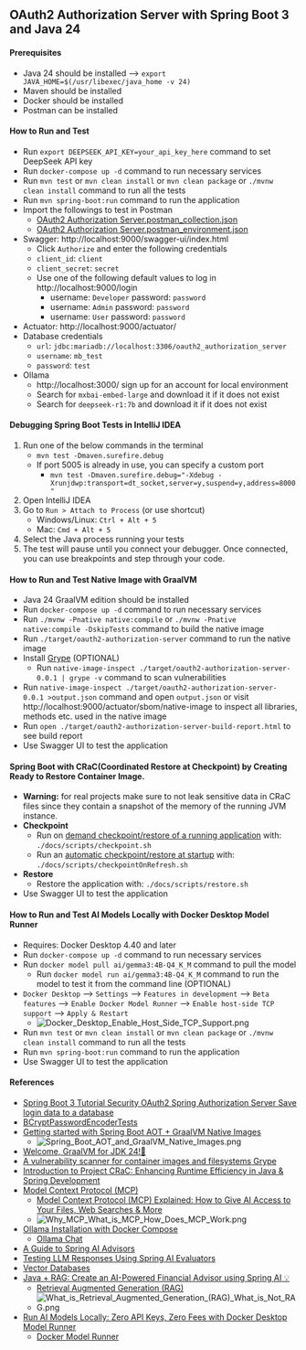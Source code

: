 ## OAuth2 Authorization Server with Spring Boot 3 and Java 24

#### Prerequisites

- Java 24 should be installed --> `export JAVA_HOME=$(/usr/libexec/java_home -v 24)`
- Maven should be installed
- Docker should be installed
- Postman can be installed

#### How to Run and Test

- Run `export DEEPSEEK_API_KEY=your_api_key_here` command to set DeepSeek API key
- Run `docker-compose up -d` command to run necessary services
- Run `mvn test` or `mvn clean install` or `mvn clean package` or `./mvnw clean install` command to run all the tests
- Run `mvn spring-boot:run` command to run the application
- Import the followings to test in Postman
    - [OAuth2 Authorization Server.postman_collection.json](docs/postman/OAuth2%20Authorization%20Server.postman_collection.json)
    - [OAuth2 Authorization Server.postman_environment.json](docs/postman/OAuth2%20Authorization%20Server.postman_environment.json)
- Swagger: http://localhost:9000/swagger-ui/index.html
    - Click `Authorize` and enter the following credentials
    - `client_id`: `client`
    - `client_secret`: `secret`
    - Use one of the following default values to log in http://localhost:9000/login
        - username: `Developer` password: `password`
        - username: `Admin` password: `password`
        - username: `User` password: `password`
- Actuator: http://localhost:9000/actuator/
- Database credentials
    - `url`: `jdbc:mariadb://localhost:3306/oauth2_authorization_server`
    - `username`: `mb_test`
    - `password`: `test`
- Ollama
    - http://localhost:3000/ sign up for an account for local environment
    - Search for `mxbai-embed-large` and download it if it does not exist
    - Search for `deepseek-r1:7b` and download it if it does not exist

#### Debugging Spring Boot Tests in IntelliJ IDEA

1. Run one of the below commands in the terminal
    - `mvn test -Dmaven.surefire.debug`
    - If port 5005 is already in use, you can specify a custom port
        - `mvn test -Dmaven.surefire.debug="-Xdebug -Xrunjdwp:transport=dt_socket,server=y,suspend=y,address=8000"`
2. Open IntelliJ IDEA
3. Go to `Run > Attach to Process` (or use shortcut)
    - Windows/Linux: `Ctrl + Alt + 5`
    - Mac: `Cmd + Alt + 5`
4. Select the Java process running your tests
5. The test will pause until you connect your debugger. Once connected, you can use breakpoints and step through your
   code.

#### How to Run and Test Native Image with GraalVM

- Java 24 GraalVM edition should be installed
- Run `docker-compose up -d` command to run necessary services
- Run `./mvnw -Pnative native:compile` or `./mvnw -Pnative native:compile -DskipTests` command to build the native image
- Run `./target/oauth2-authorization-server` command to run the native image
- Install [Grype](https://github.com/anchore/grype) (OPTIONAL)
    - Run `native-image-inspect ./target/oauth2-authorization-server-0.0.1 | grype -v` command to scan vulnerabilities
- Run `native-image-inspect ./target/oauth2-authorization-server-0.0.1 >output.json` command and open `output.json` or
  visit http://localhost:9000/actuator/sbom/native-image to inspect all libraries, methods etc. used in the native image
- Run `open ./target/oauth2-authorization-server-build-report.html` to see build report
- Use Swagger UI to test the application

#### Spring Boot with CRaC(Coordinated Restore at Checkpoint) by Creating Ready to Restore Container Image.

- **Warning:** for real projects make sure to not leak sensitive data in CRaC files since they contain a snapshot of the
  memory of the running JVM instance.
- **Checkpoint**
    - Run
      on [demand checkpoint/restore of a running application](https://docs.spring.io/spring-framework/reference/6.1/integration/checkpoint-restore.html#_on_demand_checkpointrestore_of_a_running_application)
      with: `./docs/scripts/checkpoint.sh`
    - Run
      an [automatic checkpoint/restore at startup](https://docs.spring.io/spring-framework/reference/6.1/integration/checkpoint-restore.html#_automatic_checkpointrestore_at_startup)
      with: `./docs/scripts/checkpointOnRefresh.sh`
- **Restore**
    - Restore the application with: `./docs/scripts/restore.sh`
- Use Swagger UI to test the application

#### How to Run and Test AI Models Locally with Docker Desktop Model Runner

- Requires: Docker Desktop 4.40 and later
- Run `docker-compose up -d` command to run necessary services
- Run `docker model pull ai/gemma3:4B-Q4_K_M` command to pull the model
    - Run `docker model run ai/gemma3:4B-Q4_K_M` command to run the model to test it from the command line (OPTIONAL)
- `Docker Desktop` --> `Settings` --> `Features in development` --> `Beta features` --> `Enable Docker Model Runner` -->
  `Enable host-side TCP support` --> `Apply & Restart`
    - ![Docker_Desktop_Enable_Host_Side_TCP_Support.png](docs/Docker_Desktop_Enable_Host_Side_TCP_Support.png)
- Run `mvn test` or `mvn clean install` or `mvn clean package` or `./mvnw clean install` command to run all the tests
- Run `mvn spring-boot:run` command to run the application
- Use Swagger UI to test the application

#### References

- [Spring Boot 3 Tutorial Security OAuth2 Spring Authorization Server Save login data to a database](https://www.youtube.com/watch?v=rVAqh-VDw2o)
- [BCryptPasswordEncoderTests](https://github.com/spring-projects/spring-security/blob/main/crypto/src/test/java/org/springframework/security/crypto/bcrypt/BCryptPasswordEncoderTests.java)
- [Getting started with Spring Boot AOT + GraalVM Native Images](https://www.youtube.com/watch?v=FjRBHKUP-NA)
    - ![Spring_Boot_AOT_and_GraalVM_Native_Images.png](docs/Spring_Boot_AOT_and_GraalVM_Native_Images.png)
- [Welcome, GraalVM for JDK 24!🚀](https://medium.com/graalvm/welcome-graalvm-for-jdk-24-7c829fe98ea1)
- [A vulnerability scanner for container images and filesystems Grype](https://github.com/anchore/grype)
- [Introduction to Project CRaC: Enhancing Runtime Efficiency in Java & Spring Development](https://www.youtube.com/watch?v=sVXUx_Y4hRU)
- [Model Context Protocol (MCP)](https://modelcontextprotocol.io/introduction)
    - [Model Context Protocol (MCP) Explained: How to Give AI Access to Your Files, Web Searches & More](https://www.youtube.com/watch?v=nNLshWCoe0o)
    - ![Why_MCP_What_is_MCP_How_Does_MCP_Work.png](docs/Why_MCP_What_is_MCP_How_Does_MCP_Work.png)
- [Ollama Installation with Docker Compose](https://geshan.com.np/blog/2025/02/ollama-docker-compose/)
    - [Ollama Chat](https://docs.spring.io/spring-ai/reference/api/chat/ollama-chat.html)
- [A Guide to Spring AI Advisors](https://www.baeldung.com/spring-ai-advisors)
- [Testing LLM Responses Using Spring AI Evaluators](https://www.baeldung.com/spring-ai-testing-ai-evaluators)
- [Vector Databases](https://docs.spring.io/spring-ai/reference/api/vectordbs.html)
- [Java + RAG: Create an AI-Powered Financial Advisor using Spring AI 💡](https://www.youtube.com/watch?v=6Pgmr7xMjiY)
    - [Retrieval Augmented Generation (RAG)](https://docs.spring.io/spring-ai/reference/api/retrieval-augmented-generation.html)
    - ![What_is_Retrieval_Augmented_Generation_(RAG)_What_is_Not_RAG.png](docs/What_is_Retrieval_Augmented_Generation_%28RAG%29_What_is_Not_RAG.png)
- [Run AI Models Locally: Zero API Keys, Zero Fees with Docker Desktop Model Runner](https://www.youtube.com/watch?v=6E6JFLMHcoQ)
    - [Docker Model Runner](https://docs.docker.com/desktop/features/model-runner/)